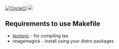 [![CircleCI](https://circleci.com/gh/codebam/resume.svg?style=svg)](https://circleci.com/gh/codebam/resume)
![](https://github.com/codebam/resume/releases/latest/download/resume-0.png)

## Requirements to use Makefile

- [tectonic](https://github.com/tectonic-typesetting/tectonic) - for compiling tex
- imagemagick - install using your distro packages
